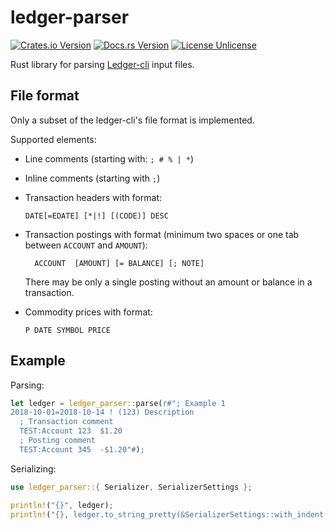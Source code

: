 # ledger-parser

[![Crates.io Version](https://img.shields.io/crates/v/ledger-parser.svg)](https://crates.io/crates/ledger-parser)
[![Docs.rs Version](https://docs.rs/ledger-parser/badge.svg)](https://docs.rs/ledger-parser)
[![License Unlicense](https://img.shields.io/crates/l/ledger-parser.svg)](http://unlicense.org/UNLICENSE)

Rust library for parsing [Ledger-cli](https://www.ledger-cli.org/) input files.

## File format

Only a subset of the ledger-cli's file format is implemented.

Supported elements:

* Line comments (starting with: ``; # % | *``)

* Inline comments (starting with ``;``)

* Transaction headers with format:

  ```ledger-cli
  DATE[=EDATE] [*|!] [(CODE)] DESC
  ```

* Transaction postings with format (minimum two spaces or one tab between ``ACCOUNT`` and ``AMOUNT``):

  ```ledger-cli
    ACCOUNT  [AMOUNT] [= BALANCE] [; NOTE]
  ```

  There may be only a single posting without an amount or balance in a transaction.

* Commodity prices with format:

  ```ledger-cli
  P DATE SYMBOL PRICE
  ```

## Example

Parsing:

```rust
let ledger = ledger_parser::parse(r#"; Example 1
2018-10-01=2018-10-14 ! (123) Description
  ; Transaction comment
  TEST:Account 123  $1.20
  ; Posting comment
  TEST:Account 345  -$1.20"#);
```

Serializing:

```rust
use ledger_parser::{ Serializer, SerializerSettings };

println!("{}", ledger);
println!("{}, ledger.to_string_pretty(&SerializerSettings::with_indent("\t")));
```
